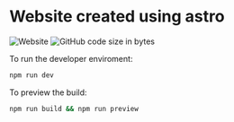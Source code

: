 # Website created using astro

![Website](https://img.shields.io/website?url=https%3A%2F%2Fozze.eu.org&style=flat)
![GitHub code size in bytes](https://img.shields.io/github/languages/code-size/jere-a/Main-website?style=flat)

To run the developer enviroment:

```sh
npm run dev
```

To preview the build:

```sh
npm run build && npm run preview
```
